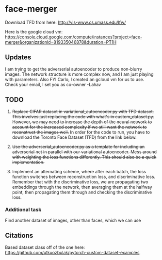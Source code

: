 # face-merger

Download TFD from here: http://vis-www.cs.umass.edu/lfw/

Here is the google cloud vm: https://console.cloud.google.com/compute/instances?project=face-merger&organizationId=819335046878&duration=PT1H

## Updates

I am trying to get the adverserial autoencoder to produce non-blurry images. The network structure is more complex now, and I am just playing with parameters. Also FYI Carlo, I created an gcloud vm for us to use. Check your email, I set you as co-owner -Lahav

## TODO
1. ~~Replace CIFAR dataset in variational_autoencoder.py with TFD dataset. This involves just replacing the code with what's in custom_dataset.py. However, we may need to increase the depth of the neural network to account for the increased complexity if we still want the network to reconstruct the images well.~~ In order for the code to run, you have to download the Toronto Face Dataset (TFD) from the link below.

2. ~~Use the adverserial_autoencoder.py as a template for including an adverserial net in parallel with our variational autoencoder. Mess around with weighting the loss functions differently. This should also be a quick implementation.~~

3. Implement an alternating scheme, where after each batch, the loss function switches between reconstruction loss, and discriminative loss. Remember that with the discriminative loss, we are propagating two embeddings through the network, then averaging them at the halfway point, then propagating them through and checking the discriminative loss.

### Additional task
Find another dataset of images, other than faces, which we can use

## Citations

Based dataset class off of the one here: https://github.com/utkuozbulak/pytorch-custom-dataset-examples
